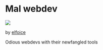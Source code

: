 # Mal webdev

<img src=pix/chrome_vs_firefox.avif>

by [elfoice](//elfoice.wordpress.com/2011/07/18/12-daily-digital-paintings-pinturas-digitais-diarias/)

Odious webdevs with their newfangled tools